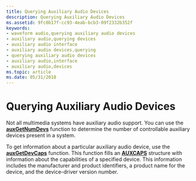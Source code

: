 ```yaml
---
title: Querying Auxiliary Audio Devices
description: Querying Auxiliary Audio Devices
ms.assetid: 9fc0b17f-cc93-4eab-bcb3-09f2332b352f
keywords:
- waveform audio,querying auxiliary audio devices
- auxiliary audio,querying devices
- auxiliary audio interface
- auxiliary audio devices,querying
- querying auxiliary audio devices
- auxiliary audio,interface
- auxiliary audio,devices
ms.topic: article
ms.date: 05/31/2018
---
```


# Querying Auxiliary Audio Devices

Not all multimedia systems have auxiliary audio support. You can use the [**auxGetNumDevs**](https://msdn.microsoft.com/library/Dd756713(v=VS.85).aspx) function to determine the number of controllable auxiliary devices present in a system.

To get information about a particular auxiliary audio device, use the [**auxGetDevCaps**](https://msdn.microsoft.com/library/Dd756712(v=VS.85).aspx) function. This function fills an [**AUXCAPS**](https://msdn.microsoft.com/library/Dd756711(v=VS.85).aspx) structure with information about the capabilities of a specified device. This information includes the manufacturer and product identifiers, a product name for the device, and the device-driver version number.

 

 




